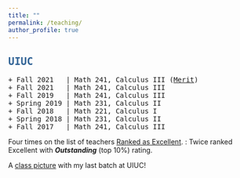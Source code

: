 ```yaml
---
title: ""
permalink: /teaching/
author_profile: true
---
```

<script type="text/javascript"
  src="https://www.maths.nottingham.ac.uk/plp/pmadw/LaTeXMathML.js">
 </script>

## <kbd id="TeachUIUC"><a href="#TeachUIUC" style="text-decoration: none; color: #326496">UIUC</a></kbd> 
  
<pre>
+ Fall 2021   | Math 241, Calculus III (<a href="https://merit.illinois.edu/about-merit/" target="_blank">Merit</a>)
+ Fall 2021   | Math 241, Calculus III
+ Fall 2019   | Math 241, Calculus III
+ Spring 2019 | Math 231, Calculus II
+ Fall 2018   | Math 221, Calculus I 
+ Spring 2018 | Math 231, Calculus II 
+ Fall 2017   | Math 241, Calculus III 
</pre>

Four times on the list of teachers <a href="https://citl.illinois.edu/citl-101/measurement-evaluation/teaching-evaluation/teaching-evaluations-(ices)/teachers-ranked-as-excellent" target="_blank"> Ranked as Excellent</a>.
  : Twice ranked Excellent with <b>_Outstanding_</b> (top 10%) rating.
  
A <a href="http://neerbhardwaj.github.io/images/Merit.jpg" target="_blank">class picture</a> with my last batch at UIUC! 

  

  





  


  
